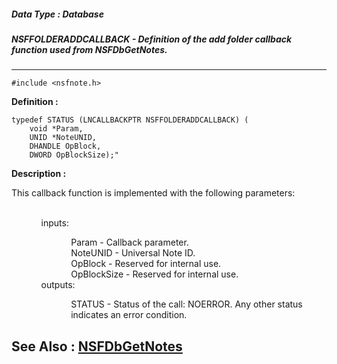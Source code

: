 ##### Data Type : Database
##### NSFFOLDERADDCALLBACK - Definition of the add folder callback function used from NSFDbGetNotes.
---
```
#include <nsfnote.h>
```

**Definition :**
```
typedef STATUS (LNCALLBACKPTR NSFFOLDERADDCALLBACK) (
	void *Param, 
	UNID *NoteUNID, 
	DHANDLE OpBlock, 
	DWORD OpBlockSize);"
```

**Description :**

This callback function is implemented with the following parameters:  
<ul>
<ul><br>
inputs:
<ul>
<ul>Param - Callback parameter.<br>
NoteUNID - Universal Note ID.<br>
OpBlock - Reserved for internal use.<br>
OpBlockSize - Reserved for internal use.<br>
</ul>
</ul>
outputs:	
<ul>
<ul>STATUS - Status of the call: NOERROR. Any other status indicates an error condition.</ul>
</ul>
</ul>
</ul>



**See Also :**
[NSFDbGetNotes](/domino-c-api-docs/reference/Func/NSFDbGetNotes)
---
